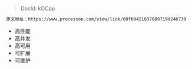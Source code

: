 > DocId: kOCpp

```md
原文地址：https://www.processon.com/view/link/60fb9421637689719d246739
```

- 高性能
- 高并发
- 高可用
- 可扩展
- 可维护
